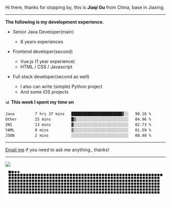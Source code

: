 Hi there, thanks for stopping by, this is **Jiaqi Gu** from China, base in Jiaxing.

---

**The following is my development experience.**

- Senior Java Developer(main)
  - 8 years experiences

- Frontend developer(second)
  - Vue.js (1 year experience)
  - HTML / CSS / Javascript
  
- Full stack developer(second as well)
  - I also can write (simple) Python project
  - And some iOS projects

📊 **This week I spent my time on**
<!--START_SECTION:waka-->

```txt
Java         7 hrs 37 mins   ██████████████████████▓░░   90.18 %
Other        25 mins         █▒░░░░░░░░░░░░░░░░░░░░░░░   04.96 %
INI          13 mins         ▓░░░░░░░░░░░░░░░░░░░░░░░░   02.73 %
YAML         8 mins          ▒░░░░░░░░░░░░░░░░░░░░░░░░   01.59 %
JSON         2 mins          ░░░░░░░░░░░░░░░░░░░░░░░░░   00.40 %
```

<!--END_SECTION:waka-->

---

[Email me](mailto:htk2klwgr@mozmail.com?subject=Hiring_from_GitHub) if you need to ask me anything., thanks!

---

![]( https://visitor-badge.glitch.me/badge?page_id=githubgujiaqi)
![]( https://github.com/droid-Q/droid-Q/raw/output/github-contribution-grid-snake.svg#gh-dark-mode-only)
